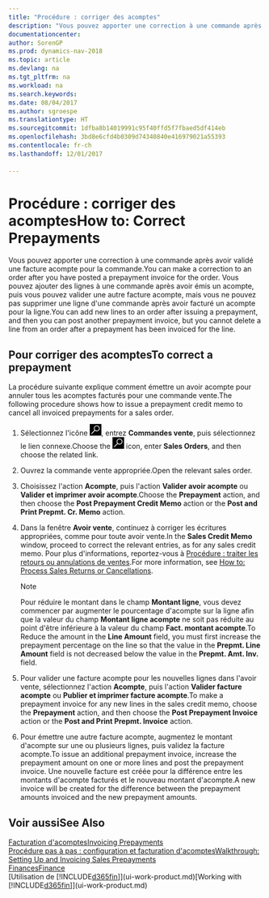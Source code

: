 ```yaml
---
title: "Procédure : corriger des acomptes"
description: "Vous pouvez apporter une correction à une commande après avoir validé une facture acompte pour la commande. Vous pouvez ajouter des lignes à une commande après avoir émis un acompte, puis vous pouvez valider une autre facture acompte, mais vous ne pouvez pas supprimer une ligne d'une commande après avoir facturé un acompte pour la ligne."
documentationcenter: 
author: SorenGP
ms.prod: dynamics-nav-2018
ms.topic: article
ms.devlang: na
ms.tgt_pltfrm: na
ms.workload: na
ms.search.keywords: 
ms.date: 08/04/2017
ms.author: sgroespe
ms.translationtype: HT
ms.sourcegitcommit: 1dfba8b14019991c95f40ffd5f7fbaed5df414eb
ms.openlocfilehash: 3bd8e6cfd4b0309d74340840e416979021a55393
ms.contentlocale: fr-ch
ms.lasthandoff: 12/01/2017

---
```

# <a name="how-to-correct-prepayments"></a><span data-ttu-id="7a50c-104">Procédure : corriger des acomptes</span><span class="sxs-lookup"><span data-stu-id="7a50c-104">How to: Correct Prepayments</span></span>
<span data-ttu-id="7a50c-105">Vous pouvez apporter une correction à une commande après avoir validé une facture acompte pour la commande.</span><span class="sxs-lookup"><span data-stu-id="7a50c-105">You can make a correction to an order after you have posted a prepayment invoice for the order.</span></span> <span data-ttu-id="7a50c-106">Vous pouvez ajouter des lignes à une commande après avoir émis un acompte, puis vous pouvez valider une autre facture acompte, mais vous ne pouvez pas supprimer une ligne d'une commande après avoir facturé un acompte pour la ligne.</span><span class="sxs-lookup"><span data-stu-id="7a50c-106">You can add new lines to an order after issuing a prepayment, and then you can post another prepayment invoice, but you cannot delete a line from an order after a prepayment has been invoiced for the line.</span></span>  

## <a name="to-correct-a-prepayment"></a><span data-ttu-id="7a50c-107">Pour corriger des acomptes</span><span class="sxs-lookup"><span data-stu-id="7a50c-107">To correct a prepayment</span></span>
<span data-ttu-id="7a50c-108">La procédure suivante explique comment émettre un avoir acompte pour annuler tous les acomptes facturés pour une commande vente.</span><span class="sxs-lookup"><span data-stu-id="7a50c-108">The following procedure shows how to issue a prepayment credit memo to cancel all invoiced prepayments for a sales order.</span></span>  
1. <span data-ttu-id="7a50c-109">Sélectionnez l'icône ![Page ou état pour la recherche](media/ui-search/search_small.png "Page ou état pour la recherche"), entrez **Commandes vente**, puis sélectionnez le lien connexe.</span><span class="sxs-lookup"><span data-stu-id="7a50c-109">Choose the ![Search for Page or Report](media/ui-search/search_small.png "Search for Page or Report icon") icon, enter **Sales Orders**, and then choose the related link.</span></span>  
2. <span data-ttu-id="7a50c-110">Ouvrez la commande vente appropriée.</span><span class="sxs-lookup"><span data-stu-id="7a50c-110">Open the relevant sales order.</span></span>
3. <span data-ttu-id="7a50c-111">Choisissez l'action **Acompte**, puis l'action **Valider avoir acompte** ou **Valider et imprimer avoir acompte**.</span><span class="sxs-lookup"><span data-stu-id="7a50c-111">Choose the **Prepayment** action, and then choose the **Post Prepayment Credit Memo** action or the **Post and Print Prepmt. Cr. Memo** action.</span></span>  
4. <span data-ttu-id="7a50c-112">Dans la fenêtre **Avoir vente**, continuez à corriger les écritures appropriées, comme pour toute avoir vente.</span><span class="sxs-lookup"><span data-stu-id="7a50c-112">In the **Sales Credit Memo** window, proceed to correct the relevant entries, as for any sales credit memo.</span></span> <span data-ttu-id="7a50c-113">Pour plus d'informations, reportez-vous à [Procédure : traiter les retours ou annulations de ventes](sales-how-process-sales-returns-cancellations.md).</span><span class="sxs-lookup"><span data-stu-id="7a50c-113">For more information, see [How to: Process Sales Returns or Cancellations](sales-how-process-sales-returns-cancellations.md).</span></span>     

    > [!NOTE]  
    > <span data-ttu-id="7a50c-114">Pour réduire le montant dans le champ **Montant ligne**, vous devez commencer par augmenter le pourcentage d'acompte sur la ligne afin que la valeur du champ **Montant ligne acompte** ne soit pas réduite au point d'être inférieure à la valeur du champ **Fact. montant acompte**.</span><span class="sxs-lookup"><span data-stu-id="7a50c-114">To Reduce the amount in the **Line Amount** field, you must first increase the prepayment percentage on the line so that the value in the **Prepmt. Line Amount** field is not decreased below the value in the **Prepmt. Amt. Inv.** field.</span></span>

5. <span data-ttu-id="7a50c-115">Pour valider une facture acompte pour les nouvelles lignes dans l'avoir vente, sélectionnez l'action **Acompte**, puis l'action **Valider facture acompte** ou **Publier et imprimer facture acompte**.</span><span class="sxs-lookup"><span data-stu-id="7a50c-115">To make a prepayment invoice for any new lines in the sales credit memo, choose the **Prepayment** action, and then choose the **Post Prepayment Invoice** action or the **Post and Print Prepmt. Invoice** action.</span></span>  
6. <span data-ttu-id="7a50c-116">Pour émettre une autre facture acompte, augmentez le montant d'acompte sur une ou plusieurs lignes, puis validez la facture acompte.</span><span class="sxs-lookup"><span data-stu-id="7a50c-116">To issue an additional prepayment invoice, increase the prepayment amount on one or more lines and post the prepayment invoice.</span></span> <span data-ttu-id="7a50c-117">Une nouvelle facture est créée pour la différence entre les montants d'acompte facturés et le nouveau montant d'acompte.</span><span class="sxs-lookup"><span data-stu-id="7a50c-117">A new invoice will be created for the difference between the prepayment amounts invoiced and the new prepayment amounts.</span></span>  

## <a name="see-also"></a><span data-ttu-id="7a50c-118">Voir aussi</span><span class="sxs-lookup"><span data-stu-id="7a50c-118">See Also</span></span>  
[<span data-ttu-id="7a50c-119">Facturation d'acomptes</span><span class="sxs-lookup"><span data-stu-id="7a50c-119">Invoicing Prepayments</span></span>](finance-invoice-prepayments.md)  
[<span data-ttu-id="7a50c-120">Procédure pas à pas : configuration et facturation d'acomptes</span><span class="sxs-lookup"><span data-stu-id="7a50c-120">Walkthrough: Setting Up and Invoicing Sales Prepayments</span></span>](walkthrough-setting-up-and-invoicing-sales-prepayments.md)  
[<span data-ttu-id="7a50c-121">Finances</span><span class="sxs-lookup"><span data-stu-id="7a50c-121">Finance</span></span>](finance.md)  
<span data-ttu-id="7a50c-122">[Utilisation de [!INCLUDE[d365fin](includes/d365fin_md.md)]](ui-work-product.md)</span><span class="sxs-lookup"><span data-stu-id="7a50c-122">[Working with [!INCLUDE[d365fin](includes/d365fin_md.md)]](ui-work-product.md)</span></span>

